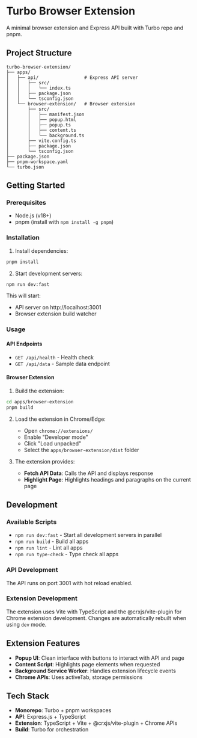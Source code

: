 # Turbo Browser Extension

A minimal browser extension and Express API built with Turbo repo and pnpm.

## Project Structure

```
turbo-browser-extension/
├── apps/
│   ├── api/                 # Express API server
│   │   ├── src/
│   │   │   └── index.ts
│   │   ├── package.json
│   │   └── tsconfig.json
│   └── browser-extension/   # Browser extension
│       ├── src/
│       │   ├── manifest.json
│       │   ├── popup.html
│       │   ├── popup.ts
│       │   ├── content.ts
│       │   └── background.ts
│       ├── vite.config.ts
│       ├── package.json
│       └── tsconfig.json
├── package.json
├── pnpm-workspace.yaml
└── turbo.json
```

## Getting Started

### Prerequisites
- Node.js (v18+)
- pnpm (install with `npm install -g pnpm`)

### Installation

1. Install dependencies:
```bash
pnpm install
```

2. Start development servers:
```bash
npm run dev:fast
```

This will start:
- API server on http://localhost:3001
- Browser extension build watcher

### Usage

#### API Endpoints
- `GET /api/health` - Health check
- `GET /api/data` - Sample data endpoint

#### Browser Extension

1. Build the extension:
```bash
cd apps/browser-extension
pnpm build
```

2. Load the extension in Chrome/Edge:
   - Open `chrome://extensions/`
   - Enable "Developer mode"
   - Click "Load unpacked"
   - Select the `apps/browser-extension/dist` folder

3. The extension provides:
   - **Fetch API Data**: Calls the API and displays response
   - **Highlight Page**: Highlights headings and paragraphs on the current page

## Development

### Available Scripts

- `npm run dev:fast` - Start all development servers in parallel
- `npm run build` - Build all apps
- `npm run lint` - Lint all apps
- `npm run type-check` - Type check all apps

### API Development
The API runs on port 3001 with hot reload enabled.

### Extension Development
The extension uses Vite with TypeScript and the @crxjs/vite-plugin for Chrome extension development. Changes are automatically rebuilt when using `dev` mode.

## Extension Features

- **Popup UI**: Clean interface with buttons to interact with API and page
- **Content Script**: Highlights page elements when requested
- **Background Service Worker**: Handles extension lifecycle events
- **Chrome APIs**: Uses activeTab, storage permissions

## Tech Stack

- **Monorepo**: Turbo + pnpm workspaces
- **API**: Express.js + TypeScript
- **Extension**: TypeScript + Vite + @crxjs/vite-plugin + Chrome APIs
- **Build**: Turbo for orchestration
